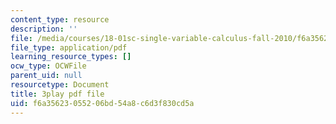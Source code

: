 ```yaml
---
content_type: resource
description: ''
file: /media/courses/18-01sc-single-variable-calculus-fall-2010/f6a35623055206bd54a8c6d3f830cd5a_apzEJCsycVM.pdf
file_type: application/pdf
learning_resource_types: []
ocw_type: OCWFile
parent_uid: null
resourcetype: Document
title: 3play pdf file
uid: f6a35623-0552-06bd-54a8-c6d3f830cd5a
---
```

